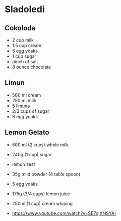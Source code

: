 # Sladoledi

## Cokoloda

- 2 cup milk
- 1.5 cup cream
- 5 egg yoaks
- 1 cup sugar
- pinch of salt
- 8 ounce chocolate

## Limun

- 500 ml cream
- 250 ml milk
- 5 limuna
- 2/3 cups of sugar
- 8 egg yoaks

## Lemon Gelato

- 500 ml (2 cups) whole milk
- 240g (1 cup) sugar
- lemon zest
- 35g mild powder (4 table spoon)
- 5 egg yoaks
- 175g (3/4 cups) lemon juice
- 250ml (1 cup) cream whiping

- https://www.youtube.com/watch?v=SE7qIXNSYAI